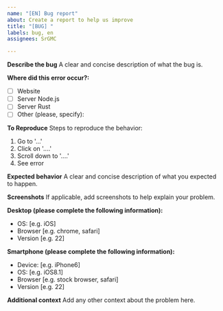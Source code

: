 ```yaml
---
name: "[EN] Bug report"
about: Create a report to help us improve
title: "[BUG] "
labels: bug, en
assignees: SrGMC

---
```


**Describe the bug**
A clear and concise description of what the bug is.

**Where did this error occur?:**
- [ ] Website
- [ ] Server Node.js
- [ ] Server Rust
- [ ] Other (please, specify):

**To Reproduce**
Steps to reproduce the behavior:
1. Go to '...'
2. Click on '....'
3. Scroll down to '....'
4. See error

**Expected behavior**
A clear and concise description of what you expected to happen.

**Screenshots**
If applicable, add screenshots to help explain your problem.

**Desktop (please complete the following information):**
 - OS: [e.g. iOS]
 - Browser [e.g. chrome, safari]
 - Version [e.g. 22]

**Smartphone (please complete the following information):**
 - Device: [e.g. iPhone6]
 - OS: [e.g. iOS8.1]
 - Browser [e.g. stock browser, safari]
 - Version [e.g. 22]

**Additional context**
Add any other context about the problem here.
